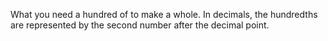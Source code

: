 What you need a hundred of to make a whole. In decimals, the hundredths
are represented by the second number after the decimal point.

